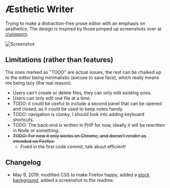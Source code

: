 # Æsthetic Writer

Trying to make a distraction-free prose editor with an emphasis on aesthetics. The design is inspired by those pimped up screenshots over at [r/unixporn](https://www.reddit.com/r/unixporn).

![Screenshot](https://i.imgur.com/g7mpXHW.jpg)

Limitations (rather than features)
----------------------------------

The ones marked as "TODO" are actual issues, the rest can be chalked up to the editor being minimalistic (excuse to save face), which really means me being lazy (the real reason).

- Users can't create or delete files, they can only edit existing ones.
- Users can only edit one file at a time.
- TODO: it could be useful to include a second panel that can be opened and closed, as it could be used to keep notes handy.
- TODO: navigation is clunky, I should look into adding keyboard shortcuts.
- TODO: The back-end is written in PHP for now, ideally it will be rewritten in Node or something.
- ~~TODO: For now it only works on Chrome, and doesn't render as intended on Firefox.~~
	- Fixed in the first code commit, talk about efficient!

Changelog
---------

- May 9, 2019: modified CSS to make Firefox happy, added a [stock background](https://commons.wikimedia.org/wiki/File:Marco_Ricci,_and_Sebastiano_Ricci_-_Landscape_with_Classical_Ruins_and_Figures_-_70.PA.33_-_J._Paul_Getty_Museum.jpg), added a screenshot to the readme.
